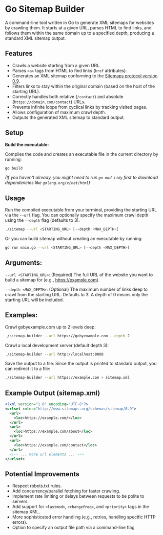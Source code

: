 # Go Sitemap Builder

A command-line tool written in Go to generate XML sitemaps for websites by crawling them. It starts at a given URL, parses HTML to find links, and follows them within the same domain up to a specified depth, producing a standard XML sitemap output.

## Features

*   Crawls a website starting from a given URL.
*   Parses `<a>` tags from HTML to find links (`href` attributes).
*   Generates an XML sitemap conforming to the [Sitemaps protocol version 0.9](https://www.sitemaps.org/protocol.html).
*   Filters links to stay within the original domain (based on the host of the starting URL).
*   Correctly handles both relative (`/contact`) and absolute (`https://domain.com/contact`) URLs.
*   Prevents infinite loops from cyclical links by tracking visited pages.
*   Allows configuration of maximum crawl depth.
*   Outputs the generated XML sitemap to standard output.

## Setup
**Build the executable:**

Compiles the code and creates an executable file in the current directory by running:
```bash
go build
```
*(If you haven't already, you might need to run `go mod tidy` first to download dependencies like `golang.org/x/net/html`)*


## Usage

Run the compiled executable from your terminal, providing the starting URL via the `--url` flag. You can optionally specify the maximum crawl depth using the `--depth` flag (defaults to 3).

```bash
./sitemap --url <STARTING_URL> [--depth <MAX_DEPTH>]
```

Or you can build sitemap without creating an executable by running:
```bash
go run main.go --url <STARTING_URL> [--depth <MAX_DEPTH>]
```

## Arguments:
`--url <STARTING_URL>`: (Required) The full URL of the website you want to build a sitemap for (e.g., https://example.com).

`--depth <MAX_DEPTH>`: (Optional) The maximum number of links deep to crawl from the starting URL. Defaults to 3. A depth of 0 means only the starting URL will be included.


## Examples:
Crawl gobyexample.com up to 2 levels deep:
```bash
./sitemap-builder --url https://gobyexample.com --depth 2
```

Crawl a local development server (default depth 3):
```bash
./sitemap-builder --url http://localhost:8080
```

Save the output to a file:
Since the output is printed to standard output, you can redirect it to a file:
```bash
./sitemap-builder --url https://example.com > sitemap.xml
```


## Example Output (sitemap.xml)
```xml
<?xml version="1.0" encoding="UTF-8"?>
<urlset xmlns="http://www.sitemaps.org/schemas/sitemap/0.9">
  <url>
    <loc>https://example.com/</loc>
  </url>
  <url>
    <loc>https://example.com/about</loc>
  </url>
  <url>
    <loc>https://example.com/contact</loc>
  </url>
  <!-- ... more url elements ... -->
</urlset>
```

## Potential Improvements
- Respect robots.txt rules.
- Add concurrency/parallel fetching for faster crawling.
- Implement rate limiting or delays between requests to be polite to servers.
- Add support for `<lastmod>`, `<changefreq>`, and `<priority>` tags in the sitemap XML.
- More sophisticated error handling (e.g., retries, handling specific HTTP errors).
- Option to specify an output file path via a command-line flag

